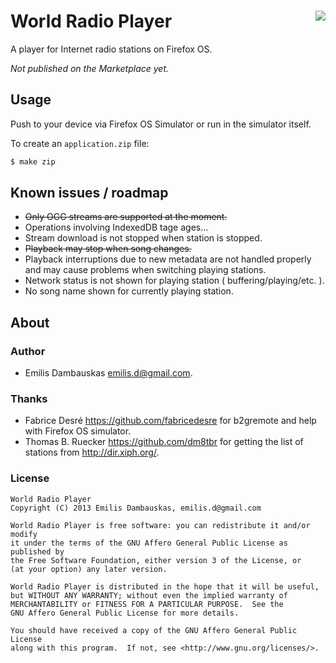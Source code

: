 # <img src="https://raw.github.com/emilis/worldradioplayer/master/static/img/icons/60.png" align="right"> World Radio Player

A player for Internet radio stations on Firefox OS.

*Not published on the Marketplace yet.*

## Usage

Push to your device via Firefox OS Simulator or run in the simulator itself.

To create an `application.zip` file:
``` bash
$ make zip
```

## Known issues / roadmap

- ~~Only OGG streams are supported at the moment.~~
- Operations involving IndexedDB tage ages...
- Stream download is not stopped when station is stopped.
- ~~Playback may stop when song changes.~~
- Playback interruptions due to new metadata are not handled properly and may cause problems when switching playing stations.
- Network status is not shown for playing station ( buffering/playing/etc. ).
- No song name shown for currently playing station.

## About

### Author

- Emilis Dambauskas <emilis.d@gmail.com>.

### Thanks

- Fabrice Desré <https://github.com/fabricedesre> for b2gremote and help with Firefox OS simulator.
- Thomas B. Ruecker <https://github.com/dm8tbr> for getting the list of stations from <http://dir.xiph.org/>.

### License

    World Radio Player
    Copyright (C) 2013 Emilis Dambauskas, emilis.d@gmail.com

    World Radio Player is free software: you can redistribute it and/or modify
    it under the terms of the GNU Affero General Public License as published by
    the Free Software Foundation, either version 3 of the License, or
    (at your option) any later version.

    World Radio Player is distributed in the hope that it will be useful,
    but WITHOUT ANY WARRANTY; without even the implied warranty of
    MERCHANTABILITY or FITNESS FOR A PARTICULAR PURPOSE.  See the
    GNU Affero General Public License for more details.

    You should have received a copy of the GNU Affero General Public License
    along with this program.  If not, see <http://www.gnu.org/licenses/>.
